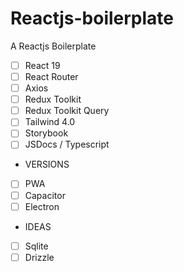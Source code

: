 # Reactjs-boilerplate

A Reactjs Boilerplate 

- [ ] React 19
- [ ] React Router
- [ ] Axios
- [ ] Redux Toolkit
- [ ]  Redux Toolkit Query
- [ ] Tailwind 4.0
- [ ] Storybook
- [ ] JSDocs / Typescript
- VERSIONS
- [ ] PWA
- [ ] Capacitor
- [ ] Electron
- IDEAS
- [ ] Sqlite
- [ ] Drizzle
